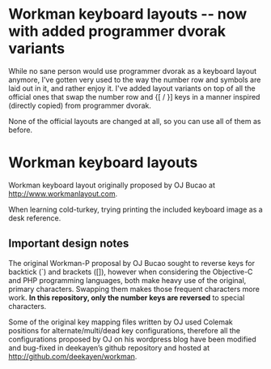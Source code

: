 Workman keyboard layouts -- now with added programmer dvorak variants
============================================

While no sane person would use programmer dvorak as a keyboard layout anymore, I've gotten very used to the way the number row and symbols are laid out in it, and rather enjoy it.  I've added layout variants on top of all the official ones that swap the number row and {[ / }] keys in a manner inspired (directly copied) from programmer dvorak.

None of the official layouts are changed at all, so you can use all of them as before.

Workman keyboard layouts
========================

Workman keyboard layout originally proposed by OJ Bucao at http://www.workmanlayout.com.

When learning cold-turkey, trying printing the included keyboard image as a desk reference.

## Important design notes

The original Workman-P proposal by OJ Bucao sought to reverse keys for backtick (`) and brackets ([]), however when considering the Objective-C and PHP programming languages, both make heavy use of the original, primary characters. Swapping them makes those frequent characters more work. **In this repository, only the number keys are reversed** to special characters.

Some of the original key mapping files written by OJ used Colemak positions for alternate/multi/dead key configurations, therefore all the configurations proposed by OJ on his wordpress blog have been modified and bug-fixed in deekayen’s github repository and hosted at http://github.com/deekayen/workman.
